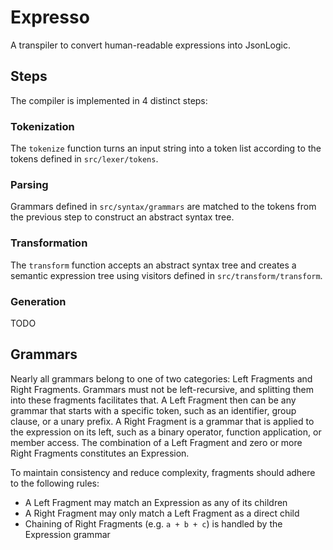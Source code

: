 # Expresso

A transpiler to convert human-readable expressions into JsonLogic.

## Steps

The compiler is implemented in 4 distinct steps:

### Tokenization

The `tokenize` function turns an input string into a token list according to the tokens defined in `src/lexer/tokens`.

### Parsing

Grammars defined in `src/syntax/grammars` are matched to the tokens from the previous step to construct an abstract syntax tree.

### Transformation

The `transform` function accepts an abstract syntax tree and creates a semantic expression tree using visitors defined in `src/transform/transform`.

### Generation

TODO

## Grammars

Nearly all grammars belong to one of two categories: Left Fragments and Right Fragments.  Grammars must not be left-recursive, and splitting them into these fragments facilitates that.  A Left Fragment then can be any grammar that starts with a specific token, such as an identifier, group clause, or a unary prefix.  A Right Fragment is a grammar that is applied to the expression on its left, such as a binary operator, function application, or member access.  The combination of a Left Fragment and zero or more Right Fragments constitutes an Expression.

To maintain consistency and reduce complexity, fragments should adhere to the following rules:
 - A Left Fragment may match an Expression as any of its children
 - A Right Fragment may only match a Left Fragment as a direct child
 - Chaining of Right Fragments (e.g. `a + b + c`) is handled by the Expression grammar
